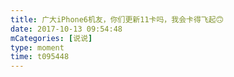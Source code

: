 ```yaml
---
title: 广大iPhone6机友，你们更新11卡吗，我会卡得飞起🙃
date: 2017-10-13 09:54:48
mCategories: [说说]
type: moment
time: t095448
---
```


<div id="pics-20171013095448"></div>

<script src="/lib/moment/pics.js"></script>
<script>
var data = [
    {"link": "2017-10-13_000000.gif", "type": "shuoshuo"}
];
picsRender(data, "pics-20171013095448");
</script>
